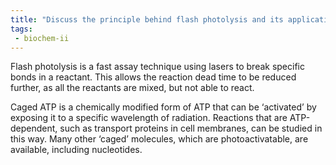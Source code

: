 ```yaml
---
title: "Discuss the principle behind flash photolysis and its application in triggering reactions. Provide examples of reactions that can be studied using this method. "
tags:
 - biochem-ii
---
```

Flash photolysis is a fast assay technique using lasers to break specific bonds in a reactant. This allows the reaction dead time to be reduced further, as all the reactants are mixed, but not able to react.  

Caged ATP is a chemically modified form of ATP that can be ‘activated’ by exposing it to a specific wavelength of radiation. Reactions that are ATP-dependent, such as transport proteins in cell membranes, can be studied in this way. Many other ‘caged’ molecules, which are photoactivatable, are available, including nucleotides.  
